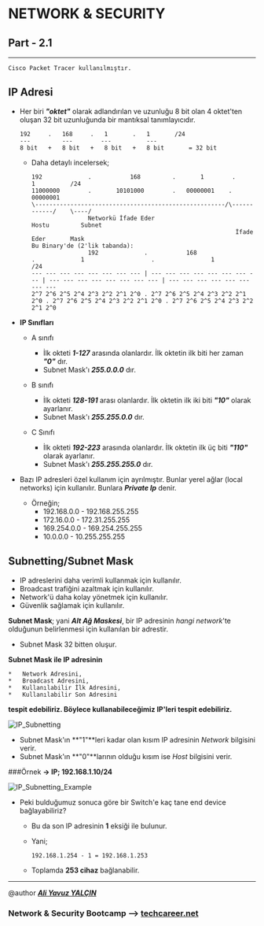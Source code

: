 # NETWORK & SECURITY

## Part - 2.1
----

	Cisco Packet Tracer kullanılmıştır.

## IP Adresi

*	Her biri ***"oktet"*** olarak adlandırılan ve uzunluğu 8 bit olan 4 oktet'ten oluşan 32 bit uzunluğunda bir mantıksal tanımlayıcıdır.


		192		.	168		.	1		.	1		/24	
		---			---		   ---		    ---
		8 bit 	+	8 bit	+   8 bit	+   8 bit		= 32 bit

	*	Daha detaylı incelersek;

    		192				.			168			.		1		 .		1	       /24
			11000000		.		10101000		.	00000001	.	00000001
			\------------------------------------------------------/\------------/	  \----/
							Networkü İfade Eder							Hostu 		  Subnet
																	  İfade Eder	   Mask
			Bu Binary'de (2'lik tabanda):
							192				.			168			          .				1		            .		         1	              /24
			--- --- --- --- --- --- --- --- | --- --- --- --- --- --- --- --- | --- --- --- --- --- --- --- --- | --- --- --- --- --- --- --- --- 
			2^7 2^6 2^5 2^4 2^3 2^2 2^1 2^0	. 2^7 2^6 2^5 2^4 2^3 2^2 2^1 2^0 . 2^7 2^6 2^5 2^4 2^3 2^2 2^1 2^0 . 2^7 2^6 2^5 2^4 2^3 2^2 2^1 2^0

*	**IP Sınıfları**
	*	A sınıfı
		*	İlk okteti ***1-127*** arasında olanlardır. İlk oktetin ilk biti her zaman ***"0"*** dır.
		*	Subnet Mask'ı ***255.0.0.0*** dır.

	*	B sınıfı
		*	İlk okteti ***128-191*** arası olanlardır. İlk oktetin ilk iki biti ***"10"*** olarak ayarlanır.
		*	Subnet Mask'ı ***255.255.0.0*** dır.
	*	C Sınıfı
		*	İlk okteti ***192-223*** arasında olanlardır. İlk oktetin ilk üç biti ***"110"*** olarak ayarlanır.
		*	Subnet Mask'ı ***255.255.255.0*** dır.

*	Bazı IP adresleri özel kullanım için ayrılmıştır. Bunlar yerel ağlar (local networks) için kullanılır. Bunlara ***Private Ip*** denir.
	*	Örneğin;
		*	192.168.0.0 - 192.168.255.255
		*	172.16.0.0 - 172.31.255.255
		*	169.254.0.0 - 169.254.255.255
		*	10.0.0.0 - 10.255.255.255

## Subnetting/Subnet Mask

*	 IP adreslerini daha verimli kullanmak için kullanılır.
*	 Broadcast trafiğini azaltmak için kullanılır.
*	 Network'ü daha kolay yönetmek için kullanılır.
*	 Güvenlik sağlamak için kullanılır.

**Subnet Mask**; yani ***Alt Ağ Maskesi***, bir IP adresinin *hangi network*'te olduğunun belirlenmesi için kullanılan bir adrestir.

*	Subnet Mask 32 bitten oluşur.

**Subnet Mask ile IP adresinin**

	*	Network Adresini,
	*	Broadcast Adresini,
	*	Kullanılabilir İlk Adresini,
	*	Kullanılabilir Son Adresini
**tespit edebiliriz. Böylece kullanabileceğimiz IP'leri tespit edebiliriz.**

![IP_Subnetting](https://user-images.githubusercontent.com/63460173/185129425-3353c241-880c-4fc8-8167-b6ce5b61f800.png)

*	Subnet Mask'ın **"1"**leri kadar olan kısım IP adresinin *Network* bilgisini verir.
*	Subnet Mask'ın **"0"**larının olduğu kısım ise *Host* bilgisini verir.

###Örnek
**-> IP; 192.168.1.10/24**

![IP_Subnetting_Example](https://user-images.githubusercontent.com/63460173/185129075-fdc14fdb-8ee9-4bad-8e13-44b33899bf74.png)

*	Peki bulduğumuz sonuca göre bir Switch'e kaç tane end device bağlayabiliriz?
	*	Bu da son IP adresinin **1** eksiği ile bulunur.
	*	Yani;

			192.168.1.254 - 1 = 192.168.1.253

	*	Toplamda **253 cihaz** bağlanabilir.


---

@author ***[Ali Yavuz YALÇIN](https://www.linkedin.com/in/ali-yavuz-yalcin/)***

### Network & Security Bootcamp --> [techcareer.net](https://www.techcareer.net/en)

